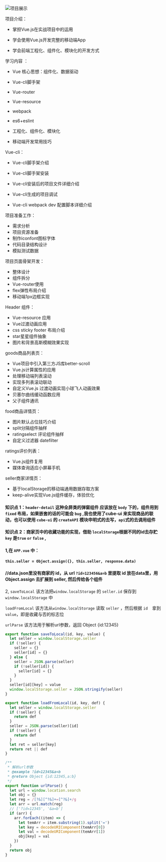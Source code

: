 
![项目展示](https://github.com/sayid95/MD-pic/blob/master/pic/eleme.png)

项目介绍： 

* 掌担Vue.js在实战项目中的运用

* 学会使用Vue.js开发完整的移动端App
	
* 学会前端工程化、组件化、模块化的开发方式



学习内容 ：
	 
* Vue 核心思想：组件化、数据驱动
	
* Vue-cli脚手架
	
* Vue-router

* Vue-resource

* webpack

* es6+eslint

* 工程化、组件化、模块化

* 移动端开发常用技巧



Vue-cli：

* Vue-cli脚手架介绍

* Vue-cli脚手架安装

* Vue-cli安装后的项目文件详细介绍

* Vue-cli生成的项目调试
* Vue-cli webpack dev 配置脚本详细介绍



项目准备工作：
*  需求分析
*  项目资源准备
*  制作iconfont图标字体
*  代码目录结构设计
*  模拟测试数据



项目页面骨架开发：
* 整体设计
* 组件拆分
* Vue-router使用
* flex弹性布局介绍
* 移动端1px边框实现



Header 组件：
* Vue-resource 应用
* Vue过渡动画应用
* css sticky footer 布局介绍
* star星星组件抽象
* 图片和背景高斯模糊效果实现



goods商品列表页：
* Vue项目中引入第三方JS库better-scroll
* Vue.js计算属性的应用
* 处理移动端列表滚动
* 实现多列表滚动联动
* 自定义Vue.js 过渡动画实现小球飞人动画效果
* 贝塞尔曲线缓动函数应用
* 父子组件通讯



food商品详情页：
* 图片默认占位技巧介绍
* split分隔组件抽样
* ratingselect 评论组件抽样
* 自定义过滤器 datefilter



ratings评价列表：
* Vue.js组件复用
* 媒体查询适应小屏幕手机



seller商家详情页：
* 基于localStorage的移动端通用数据存取方案
* keep-alive实现Vue.js组件缓存，体验优化



#### 知识点 1：`header-detail`  这种全屏类的弹窗组件 应该放在  `body`  下的，组件用到 `fixed` 布局，如果嵌套的话的可能会 `bug` ,我也使用了cube-ui 来实现商品的联动，也可以使用 `cube-ui` 的 `createAPI` 模块申明式的去写，`api`式的去调用组件



#### 知识点 2：商家页中的收藏功能的实现，借助 `localStorage`根据不同的id去存贮 `key` 是`true`  `or` `false` , 

#### 1,在 `APP.vue` 中：

#### `this.seller = Object.assign({}, this.seller, response.data)`  

#### //data.json里没有商家的 id，从 url `?id=123456&a=b` 里提取 id 放在data里，用 Object.assign 去扩展到 seller, 然后传给各个组件

2,  `saveToLocal` 该方法把`window.localStorage` 的 `seller.id` 保存到`window.localStorage` 中

`loadFromLocal` 该方法从``window.localStorage`` 读取 `seller` ，然后根据 `id  `拿到 `value`，即是收藏与否的标志位

`urlParse` 该方法用于解析url参数，返回 Object {id:12345}

```js
export function saveToLocal(id, key, value) {
  let seller = window.localStorage.seller
  if (!seller) {
    seller = {}
    seller[id] = {}
  } else {
    seller = JSON.parse(seller)
    if (!seller[id]) {
      seller[id] = {}
    }
  }
  seller[id][key] = value
  window.localStorage.seller = JSON.stringify(seller)
}

export function loadFromLocal(id, key, def) {
  let seller = window.localStorage.seller
  if (!seller) {
    return def
  }
  seller = JSON.parse(seller)[id]
  if (!seller) {
    return def
  }
  let ret = seller[key]
  return ret || def
}

```



```js
/**
 * 解析url参数
 * @example ?id=12345&a=b
 * @return Object {id:12345,a:b}
 */
export function urlParse() {
  let url = window.location.search
  let obj = {}
  let reg = /[?&][^?&]+=[^?&]+/g
  let arr = url.match(reg)
  // ['?id=12345', '&a=b']
  if (arr) {
    arr.forEach((item) => {
      let temArr = item.substring(1).split('=')
      let key = decodeURIComponent(temArr[0])
      let val = decodeURIComponent(temArr[1])
      obj[key] = val
    })
  }
  return obj
}
```